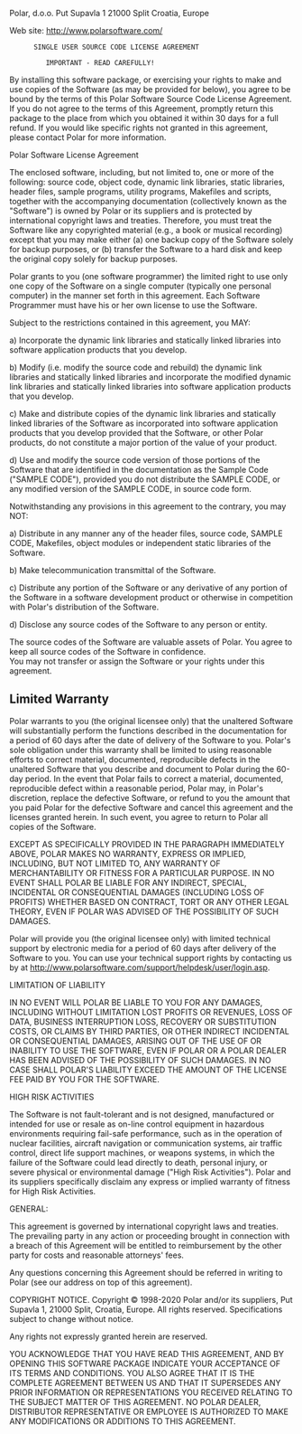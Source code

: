 Polar, d.o.o.
Put Supavla 1
21000 Split
Croatia, Europe

Web site:  http://www.polarsoftware.com/
		

	      SINGLE USER SOURCE CODE LICENSE AGREEMENT

		     IMPORTANT - READ CAREFULLY!

By installing this software package, or exercising your rights to
make and use copies of the Software (as may be provided for below), 
you agree to be bound by the terms of this Polar Software Source Code 
License Agreement. If you do not agree to the terms of this 
Agreement, promptly return this package to the place from which you 
obtained it within 30 days for a full refund.
If you would like specific rights not granted in this agreement,
please contact Polar for more information. 

Polar Software License Agreement

The enclosed software, including, but not limited to, one or more of
the following: source code, object code, dynamic link libraries,
static libraries, header files, sample programs, utility programs,
Makefiles and scripts, together with the accompanying documentation
(collectively known as the "Software") is owned by Polar or its 
suppliers and is protected by international copyright laws and 
treaties.  Therefore, you must treat the Software like any copyrighted
material (e.g., a book or musical recording) except that you may make 
either (a) one backup copy of the Software solely for backup purposes,
or (b) transfer the Software to a hard disk and keep the original 
copy solely for backup purposes.

Polar grants to you (one software programmer) the limited
right to use only one copy of the Software on a single computer
(typically one personal computer) in the manner set forth in this
agreement.  Each Software Programmer must have his or her own license
to use the Software.

Subject to the restrictions contained in this agreement, you MAY:

a) Incorporate the dynamic link libraries and statically linked
libraries into software application products that you develop.

b) Modify (i.e. modify the source code and rebuild) the dynamic link
libraries and statically linked libraries and incorporate the modified
dynamic link libraries and statically linked libraries into software 
application products that you develop.

c) Make and distribute copies of the dynamic link libraries and
statically linked libraries of the Software as incorporated into
software application products that you develop provided that the
Software, or other Polar products, do not constitute a major portion 
of the value of your product.

d) Use and modify the source code version of those portions of the
Software that are identified in the documentation as the Sample Code
("SAMPLE CODE"), provided you do not distribute the SAMPLE CODE, or
any modified version of the SAMPLE CODE, in source code form.

Notwithstanding any provisions in this agreement to the contrary, you
may NOT:

a) Distribute in any manner any of the header files, source code,
SAMPLE CODE, Makefiles, object modules or independent static libraries
of the Software.

b) Make telecommunication transmittal of the Software.

c) Distribute any portion of the Software or any derivative of any
portion of the Software in a software development product or otherwise
in competition with Polar's distribution of the Software.

d) Disclose any source codes of the Software to any person or entity.


The source codes of the Software are valuable assets of Polar.
You agree to keep all source codes of the Software in confidence.  
You may not transfer or assign the Software or your rights under 
this agreement.

Limited Warranty
----------------

Polar warrants to you (the original licensee only) that the unaltered 
Software will substantially perform the functions described in the 
documentation for a period of 60 days after the date of delivery 
of the Software to you.  Polar's sole obligation under this warranty 
shall be limited to using reasonable efforts to correct material, 
documented, reproducible defects in the unaltered Software that you 
describe and document to Polar during the 60-day period. In the event 
that Polar fails to correct a material, documented, reproducible 
defect within a reasonable period, Polar may, in Polar's discretion, 
replace the defective Software, or refund to you the amount that you 
paid Polar for the defective Software and cancel this agreement and 
the licenses granted herein.  In such event, you agree to return to 
Polar all copies of the Software.

EXCEPT AS SPECIFICALLY PROVIDED IN THE PARAGRAPH IMMEDIATELY ABOVE,
POLAR MAKES NO WARRANTY, EXPRESS OR IMPLIED, INCLUDING, BUT NOT 
LIMITED TO, ANY WARRANTY OF MERCHANTABILITY OR FITNESS FOR A
PARTICULAR PURPOSE.  IN NO EVENT SHALL POLAR BE LIABLE FOR ANY 
INDIRECT, SPECIAL, INCIDENTAL OR CONSEQUENTIAL DAMAGES (INCLUDING
LOSS OF PROFITS) WHETHER BASED ON CONTRACT, TORT OR ANY OTHER LEGAL
THEORY, EVEN IF POLAR WAS ADVISED OF THE POSSIBILITY OF SUCH DAMAGES.

Polar will provide you (the original licensee only) with limited 
technical support by electronic media for a period of 60 days after 
delivery of the Software to you.
You can use your technical support rights by contacting us by at
http://www.polarsoftware.com/support/helpdesk/user/login.asp.


LIMITATION OF LIABILITY

IN NO EVENT WILL POLAR BE LIABLE TO YOU FOR ANY DAMAGES, INCLUDING
WITHOUT LIMITATION LOST PROFITS OR REVENUES, LOSS OF DATA, BUSINESS 
INTERRUPTION LOSS, RECOVERY OR SUBSTITUTION COSTS, OR CLAIMS BY THIRD 
PARTIES, OR OTHER INDIRECT INCIDENTAL OR CONSEQUENTIAL DAMAGES, 
ARISING OUT OF THE USE OF OR INABILITY TO USE THE SOFTWARE, EVEN 
IF POLAR OR A POLAR DEALER HAS BEEN ADVISED OF THE POSSIBILITY OF
SUCH DAMAGES. IN NO CASE SHALL POLAR'S LIABILITY EXCEED THE AMOUNT OF
THE LICENSE FEE PAID BY YOU FOR THE SOFTWARE.

HIGH RISK ACTIVITIES

The Software is not fault-tolerant and is not designed, manufactured
or intended for use or resale as on-line control equipment in hazardous
environments requiring fail-safe performance, such as in the operation 
of nuclear facilities, aircraft navigation or communication systems,
air traffic control, direct life support machines, or weapons systems,
in which the failure of the Software could lead directly to death,
personal injury, or severe physical or environmental damage
("High Risk Activities").
Polar and its suppliers specifically disclaim any express or implied
warranty of fitness for High Risk Activities.


GENERAL:

This agreement is governed by international copyright laws and
treaties. The prevailing party in any action or proceeding brought
in connection with a breach of this Agreement will be entitled to
reimbursement by the other party for costs and reasonable attorneys'
fees. 

Any questions concerning this Agreement should be referred in writing
to Polar (see our address on top of this agreement).

COPYRIGHT NOTICE. Copyright © 1998-2020 Polar and/or its suppliers,
Put Supavla 1, 21000 Split, Croatia, Europe.
All rights reserved. Specifications subject to change without notice.


Any rights not expressly granted herein are reserved.


YOU ACKNOWLEDGE THAT YOU HAVE READ THIS AGREEMENT, AND BY OPENING THIS
SOFTWARE PACKAGE INDICATE YOUR ACCEPTANCE OF ITS TERMS AND CONDITIONS.
YOU ALSO AGREE THAT IT IS THE COMPLETE AGREEMENT BETWEEN US AND THAT IT
SUPERSEDES ANY PRIOR INFORMATION OR REPRESENTATIONS YOU RECEIVED RELATING
TO THE SUBJECT MATTER OF THIS AGREEMENT. NO POLAR DEALER, DISTRIBUTOR
REPRESENTATIVE OR EMPLOYEE IS AUTHORIZED TO MAKE ANY MODIFICATIONS OR
ADDITIONS TO THIS AGREEMENT.

